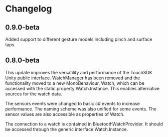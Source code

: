 # Changelog
## 0.9.0-beta
Added support to different gesture models including pinch and surface taps.
## 0.8.0-beta
This update improves the versatility and performance of the TouchSDK Unity
public interface.  WatchManager has been removed and the functionality moved to
a new MonoBehaviour, Watch, which can be accessed with the static property
Watch.Instance. This enables alternative sources for the watch data.

The sensors events were changed to basic c# events to increase performance. The
naming scheme was also unified for some events. The sensor values are also
accessible as properties of Watch.

The connection to a watch is contained in BluetoothWatchProvider. It should be
accessed through the generic interface Watch.Instance.
